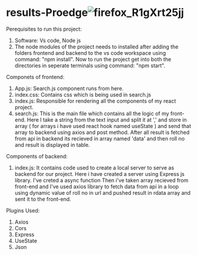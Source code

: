 # results-Proedge![firefox_R1gXrt25jj](https://user-images.githubusercontent.com/43553695/120933824-92723480-c719-11eb-9b89-05b06dfe0123.png)


Perequisites to run this project:
1. Software: Vs code, Node js
2. The node modules of the project needs to installed after adding the folders frontend and  backend to the vs code workspace using command: "npm install". Now to run the project get into both the directories in seperate terminals using command: "npm start".

Componets of frontend:
1. App.js: Search.js component runs from here.
2. index.css: Contains css which is being used in search.js
3. index.js: Responsible for rendering all the components of my react project.
4. search.js: This is the main file which contains all the logic of my front-end. Here I take a string from the text input and split it at ',' and store in array ( for arrays i have used react hook named useState ) and send that array to backend using axios and post method. After all result is fetched from api in backend its recieved in array named 'data' and then roll no and result is displayed in table.

Components of backend:
1. index.js: It contains code used to create a local server to serve as backend for our project. Here i have created a server using Express js library. I've creted a async function Then i've taken array recieved from front-end and I've used axios library to fetch data from api in a loop using dynamic value of roll no in url and pushed result in rdata array and sent it to the front-end.

Plugins Used:
1. Axios
2. Cors
3. Express
4. UseState
5. Json

